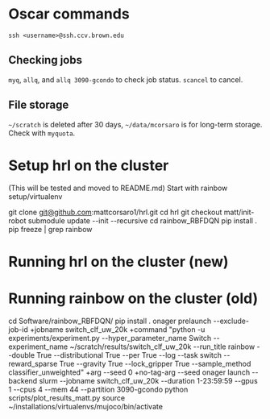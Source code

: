 # Oscar commands
`ssh <username>@ssh.ccv.brown.edu`

## Checking jobs
`myq`, `allq`, and `allq 3090-gcondo` to check job status. `scancel` to cancel.

## File storage
`~/scratch` is deleted after 30 days, `~/data/mcorsaro` is for long-term storage. Check with `myquota`.

# Setup hrl on the cluster
(This will be tested and moved to README.md)
Start with rainbow setup/virtualenv

git clone git@github.com:mattcorsaro1/hrl.git
cd hrl
git checkout matt/init-robot
submodule update --init --recursive
cd rainbow_RBFDQN
pip install .
pip freeze | grep rainbow

# Running hrl on the cluster (new)

# Running rainbow on the cluster (old)
cd Software/rainbow_RBFDQN/
pip install .
onager prelaunch --exclude-job-id +jobname switch_clf_uw_20k +command "python -u experiments/experiment.py --hyper_parameter_name Switch --experiment_name ~/scratch/results/switch_clf_uw_20k --run_title rainbow --double True --distributional True --per True --log --task switch --reward_sparse True --gravity True --lock_gripper True --sample_method classifier_unweighted" +arg --seed 0 +no-tag-arg --seed
onager launch --backend slurm --jobname switch_clf_uw_20k --duration 1-23:59:59 --gpus 1 --cpus 4 --mem 44 --partition 3090-gcondo
python scripts/plot_results_matt.py
source ~/installations/virtualenvs/mujoco/bin/activate
